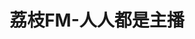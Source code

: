 ---
description: 精品。
layout: post
results:
- primaryGenreName: Entertainment
  version: '0.0.8'
  artworkUrl100: http://a1485.phobos.apple.com/us/r30/Purple6/v4/47/70/fd/4770fdfb-4bf8-6bb6-87d6-d61dfa93e196/mzl.joxdhszu.png
  trackViewUrl: https://itunes.apple.com/cn/app/li-zhifm-ren-ren-dou-shi-zhu-bo/id689967400?mt=8&uo=4
  artworkUrl60: http://a1003.phobos.apple.com/us/r30/Purple4/v4/ec/0a/a4/ec0aa4b7-36ad-c7b4-131b-1407c7f3e416/icon.png
  userRatingCountForCurrentVersion: 99
  sellerName: Liichi.Inc
  supportedDevices:
  - iPhone5s
  - iPadMini4G
  - iPhone-3GS
  - iPadMini
  - iPadThirdGen
  - iPodTouchourthGen
  - iPadThirdGen4G
  - iPad23G
  - iPadFourthGen
  - iPhone5c
  - iPad3G
  - iPhone4
  - iPadWifi
  - iPhone4S
  - iPadFourthGen4G
  - iPodTouchFifthGen
  - iPad2Wifi
  - iPodTouchThirdGen
  - iPhone5
  genres:
  - 娱乐
  - 音乐
  trackName: 荔枝FM-人人都是主播
  description: '荔枝FM，人人都是主播！

    荔枝FM是手机轻电台应用，可以在手机上开设自己的电台和录制节目，让人人都能成为主播。

    在这里，每个人都能轻松便捷的开设自己的电台，在手机上录制自己的电台节目，变身成为主播，让你的朋友随时随地都能领略你的主播风采。


    荔枝FM拥有强大的节目录制功能，可录制60分钟节目，支持自动混音和降噪，无需再进行后期剪辑，媲美专业设备的录音品质，让人人都可以当主播。


    荔枝FM汇聚了声音甜美的女主播，侃大山的爷们，听过三万多张唱片的音乐大神，精通恋爱心理的知心大姐⋯⋯众多优质主播等你来发现和互动。当然，你还可以开通自己的专属电台，成为主播的一员。荔枝FM，等你发声！


    【荔枝FM功能特点】

    1、建立属于自己的个人电台，你就是主播；

    2、无需专业的设备，只需一部手机，就能圆你的主播梦想；

    3、随时随地节目想录就录，不错过任何重要时刻；

    4、支持混音和降噪，录制品质媲美专业设备；

    5、清新的操作界面，不落俗套；

    6、众多个性主播，总能找到与你志趣相投的一位；

    7、五花八门无所不聊的节目内容，解放你的耳朵；

    8、支持离线播放功能，不费流量，随时随地听节目；

    9、与喜爱的主播实时互动，给TA点个赞！


    有你的支持我们才能做得更好，使用期间有任何疑问和建议，请联系我们

    网站：http://www.lizhi.fm

    新浪微博：http://e.weibo.com/lizhifm

    腾讯微博：http://e.t.qq.com/lizhifm

    微信公众平台账号“荔枝FM”'
  price: 0
  trackId: 689967400
  releaseDate: '2013-10-17T06:24:16Z'
  screenshotUrls:
  - http://a2.mzstatic.com/us/r30/Purple6/v4/0b/d1/85/0bd185f0-37bd-7a7b-a6a6-060b288184fd/screen1136x1136.jpeg
  - http://a5.mzstatic.com/us/r30/Purple4/v4/a6/bf/79/a6bf79f9-2ad8-e405-b50b-ca966ed22555/screen1136x1136.jpeg
  - http://a2.mzstatic.com/us/r30/Purple6/v4/f7/24/dd/f724dd77-70a9-59c1-b94c-7b99f856b5a9/screen1136x1136.jpeg
  - http://a5.mzstatic.com/us/r30/Purple4/v4/cb/40/b5/cb40b5f3-1b45-f9aa-b8b8-4307727345d9/screen1136x1136.jpeg
  - http://a1.mzstatic.com/us/r30/Purple6/v4/1f/e8/57/1fe8573f-d450-cc0e-f721-5d259ead47c4/screen1136x1136.jpeg
  artistViewUrl: https://itunes.apple.com/cn/artist/li-zhifm/id689967403?uo=4
  primaryGenreId: 6016
  userRatingCount: 99
  averageUserRatingForCurrentVersion: 5
  kind: software
  fileSizeBytes: '10368074'
  bundleId: com.yibasan.lizhifm
  trackContentRating: 12+
  artistName: 荔枝FM
  trackCensoredName: 荔枝FM-人人都是主播
  isGameCenterEnabled: false
  contentAdvisoryRating: 12+
  languageCodesISO2A:
  - EN
  - ZH
  averageUserRating: 5
  features: &a []
  wrapperType: software
  artworkUrl512: http://a1485.phobos.apple.com/us/r30/Purple6/v4/47/70/fd/4770fdfb-4bf8-6bb6-87d6-d61dfa93e196/mzl.joxdhszu.png
  formattedPrice: 免费
  artistId: 689967403
  genreIds:
  - '6016'
  - '6011'
  currency: CNY
  ipadScreenshotUrls: *a
category: 娱乐
tags: tag1
resultCount: 1
title: 荔枝FM-人人都是主播

---